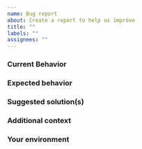 ```yaml
---
name: Bug report
about: Create a report to help us improve
title: ""
labels: ""
assignees: ""
---
```


### Current Behavior

<!-- If applicable, add screenshots/code to help explain your problem. -->

### Expected behavior

<!-- A clear and concise description of what you expected to happen. -->

### Suggested solution(s)

<!-- How could we solve this bug? What changes would need to be made? -->

### Additional context

<!-- Add any other context about the problem here.  -->

### Your environment

<!--
  PLEASE RUN THIS COMMAND INSIDE YOUR PROJECT:
  npx envinfo --system OS --browsers --binaries --npmPackages yo,generator-norgate-av,typescript --npmGlobalPackages yo,generator-norgate-av,typescript
  AND PASTE ITS CONTENTS BELOW INSIDE THE CODE SNIPPET vvvvvvvvv
-->

```text

```

